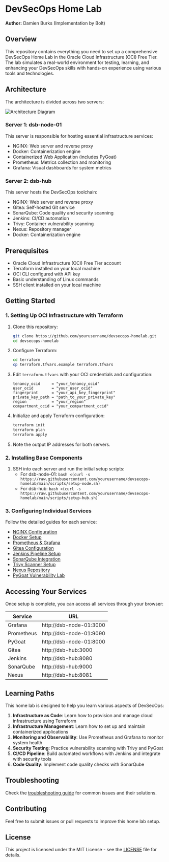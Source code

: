 # DevSecOps Home Lab

**Author:** Damien Burks (Implementation by Bolt)

## Overview

This repository contains everything you need to set up a comprehensive DevSecOps Home Lab in the Oracle Cloud Infrastructure (OCI) Free Tier. The lab simulates a real-world environment for testing, learning, and enhancing your DevSecOps skills with hands-on experience using various tools and technologies.

## Architecture

The architecture is divided across two servers:

![Architecture Diagram](https://i.ibb.co/cXW65fq/devsecops-architecture.png)

### Server 1: dsb-node-01
This server is responsible for hosting essential infrastructure services:
- NGINX: Web server and reverse proxy
- Docker: Containerization engine
- Containerized Web Application (includes PyGoat)
- Prometheus: Metrics collection and monitoring
- Grafana: Visual dashboards for system metrics

### Server 2: dsb-hub
This server hosts the DevSecOps toolchain:
- NGINX: Web server and reverse proxy
- Gitea: Self-hosted Git service
- SonarQube: Code quality and security scanning
- Jenkins: CI/CD automation
- Trivy: Container vulnerability scanning
- Nexus: Repository manager
- Docker: Containerization engine

## Prerequisites

- Oracle Cloud Infrastructure (OCI) Free Tier account
- Terraform installed on your local machine
- OCI CLI configured with API key
- Basic understanding of Linux commands
- SSH client installed on your local machine

## Getting Started

### 1. Setting Up OCI Infrastructure with Terraform

1. Clone this repository:
   ```bash
   git clone https://github.com/yourusername/devsecops-homelab.git
   cd devsecops-homelab
   ```

2. Configure Terraform:
   ```bash
   cd terraform
   cp terraform.tfvars.example terraform.tfvars
   ```

3. Edit `terraform.tfvars` with your OCI credentials and configuration:
   ```hcl
   tenancy_ocid     = "your_tenancy_ocid"
   user_ocid        = "your_user_ocid"
   fingerprint      = "your_api_key_fingerprint"
   private_key_path = "path_to_your_private_key"
   region           = "your_region"
   compartment_ocid = "your_compartment_ocid"
   ```

4. Initialize and apply Terraform configuration:
   ```bash
   terraform init
   terraform plan
   terraform apply
   ```

5. Note the output IP addresses for both servers.

### 2. Installing Base Components

1. SSH into each server and run the initial setup scripts:
   - For dsb-node-01: `bash <(curl -s https://raw.githubusercontent.com/yourusername/devsecops-homelab/main/scripts/setup-node.sh)`
   - For dsb-hub: `bash <(curl -s https://raw.githubusercontent.com/yourusername/devsecops-homelab/main/scripts/setup-hub.sh)`

### 3. Configuring Individual Services

Follow the detailed guides for each service:
- [NGINX Configuration](docs/nginx-setup.md)
- [Docker Setup](docs/docker-setup.md)
- [Prometheus & Grafana](docs/monitoring-setup.md)
- [Gitea Configuration](docs/gitea-setup.md)
- [Jenkins Pipeline Setup](docs/jenkins-setup.md)
- [SonarQube Integration](docs/sonarqube-setup.md)
- [Trivy Scanner Setup](docs/trivy-setup.md)
- [Nexus Repository](docs/nexus-setup.md)
- [PyGoat Vulnerability Lab](docs/pygoat-setup.md)

## Accessing Your Services

Once setup is complete, you can access all services through your browser:

| Service    | URL                            |
|------------|---------------------------------|
| Grafana    | http://dsb-node-01:3000        |
| Prometheus | http://dsb-node-01:9090        |
| PyGoat     | http://dsb-node-01:8000        |
| Gitea      | http://dsb-hub:3000            |
| Jenkins    | http://dsb-hub:8080            |
| SonarQube  | http://dsb-hub:9000            |
| Nexus      | http://dsb-hub:8081            |

## Learning Paths

This home lab is designed to help you learn various aspects of DevSecOps:

1. **Infrastructure as Code**: Learn how to provision and manage cloud infrastructure using Terraform
2. **Infrastructure Management**: Learn how to set up and maintain containerized applications
3. **Monitoring and Observability**: Use Prometheus and Grafana to monitor system health
4. **Security Testing**: Practice vulnerability scanning with Trivy and PyGoat
5. **CI/CD Pipeline**: Build automated workflows with Jenkins and integrate with security tools
6. **Code Quality**: Implement code quality checks with SonarQube

## Troubleshooting

Check the [troubleshooting guide](docs/troubleshooting.md) for common issues and their solutions.

## Contributing

Feel free to submit issues or pull requests to improve this home lab setup.

## License

This project is licensed under the MIT License - see the [LICENSE](LICENSE) file for details.